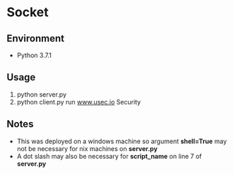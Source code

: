# Socket #

## Environment ##
- Python 3.7.1

## Usage ##
1. python server.py
2. python client.py run www.usec.io Security

## Notes ##
- This was deployed on a windows machine so argument **shell=True** may not be necessary for nix machines on **server.py**
- A dot slash may also be necessary for **script_name** on line 7 of **server.py**